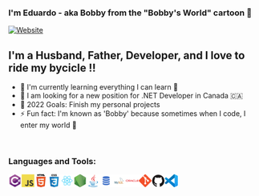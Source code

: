 ### I'm Eduardo - aka Bobby from the "Bobby's World" cartoon 🤣 

[![Website](https://img.shields.io/website?label=LinkedIn.com&style=for-the-badge&url=https%3A%2F%2Fwww.linkedin.com/in/edualvesrj)](https://www.linkedin.com/in/edualvesrj/)

## I'm a Husband, Father, Developer, and I love to ride my bycicle !!

- 🌱 I'm currently learning everything I can learn 🤣
- 👯 I am looking for a new position for .NET Developer in Canada 🇨🇦
- 🥅 2022 Goals: Finish my personal projects
- ⚡ Fun fact: I'm known as 'Bobby' because sometimes when I code, I enter my world 🤣

<br />

### Languages and Tools:

<img align="left" alt="C#" width="26px" src="https://raw.githubusercontent.com/izumin5210/emojipack-for-devicon/master/png/csharp.png" />
<img align="left" alt="JavaScript" width="26px" src="https://raw.githubusercontent.com/izumin5210/emojipack-for-devicon/master/png/javascript.png" />
<img align="left" alt="HTML5" width="26px" src="https://raw.githubusercontent.com/github/explore/80688e429a7d4ef2fca1e82350fe8e3517d3494d/topics/html/html.png" />
<img align="left" alt="CSS3" width="26px" src="https://raw.githubusercontent.com/github/explore/80688e429a7d4ef2fca1e82350fe8e3517d3494d/topics/css/css.png" />
<img align="left" alt="React" width="26px" src="https://raw.githubusercontent.com/github/explore/80688e429a7d4ef2fca1e82350fe8e3517d3494d/topics/react/react.png" />
<img align="left" alt="Node.js" width="26px" src="https://raw.githubusercontent.com/github/explore/80688e429a7d4ef2fca1e82350fe8e3517d3494d/topics/nodejs/nodejs.png" />
<img align="left" alt="Java" width="26px" src="https://raw.githubusercontent.com/izumin5210/emojipack-for-devicon/master/png/java.png" />
<img align="left" alt="SQL" width="26px" src="https://raw.githubusercontent.com/github/explore/80688e429a7d4ef2fca1e82350fe8e3517d3494d/topics/sql/sql.png" />
<img align="left" alt="MySQL" width="26px" src="https://raw.githubusercontent.com/github/explore/80688e429a7d4ef2fca1e82350fe8e3517d3494d/topics/mysql/mysql.png" />
<img align="left" alt="Oracle" width="26px" src="https://raw.githubusercontent.com/izumin5210/emojipack-for-devicon/master/png/oracle.png" />
<img align="left" alt="Git" width="26px" src="https://raw.githubusercontent.com/izumin5210/emojipack-for-devicon/master/png/git.png" />
<img align="left" alt="GitHub" width="26px" src="https://raw.githubusercontent.com/izumin5210/emojipack-for-devicon/master/png/github.png" />
<img align="left" alt="Visual Studio Code" width="26px" src="https://raw.githubusercontent.com/github/explore/80688e429a7d4ef2fca1e82350fe8e3517d3494d/topics/visual-studio-code/visual-studio-code.png" />

<br />
<br />
